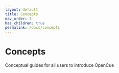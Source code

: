 ```yaml
---
layout: default
title: Concepts
nav_order: 3
has_children: true
permalink: /docs/concepts
---
```


# Concepts

Conceptual guides for all users to introduce OpenCue
